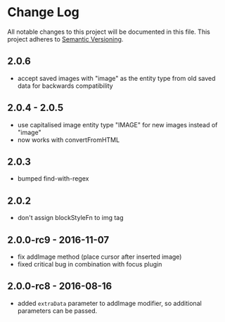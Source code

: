 # Change Log

All notable changes to this project will be documented in this file.
This project adheres to [Semantic Versioning](http://semver.org/).


## 2.0.6
- accept saved images with "image" as the entity type from old saved data for backwards compatibility

## 2.0.4 - 2.0.5
- use capitalised image entity type "IMAGE" for new images instead of "image" 
- now works with convertFromHTML

## 2.0.3
- bumped find-with-regex

## 2.0.2
- don't assign blockStyleFn to img tag

## 2.0.0-rc9 - 2016-11-07
- fix addImage method (place cursor after inserted image)
- fixed critical bug in combination with focus plugin

## 2.0.0-rc8 - 2016-08-16
- added `extraData` parameter to addImage modifier, so additional parameters can be passed.
